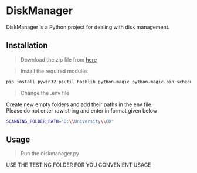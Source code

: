 # DiskManager

DiskManager is a Python project for dealing with disk management.

## Installation

>Download the zip file from 
[here](https://github.com/We-Are-Batman/tally-codebrewers)

>Install the required modules 
```bash
pip install pywin32 psutil hashlib python-magic python-magic-bin schedule wmi python-dotenv
```
> Change the .env file 
 
Create new empty folders and add their paths in the env file.  
Please do not enter raw string and enter in format given below
```bash
SCANNING_FOLDER_PATH="D:\\University\\CD"
```

## Usage
>Run the diskmanager.py

USE THE TESTING FOLDER FOR YOU CONVENIENT USAGE



